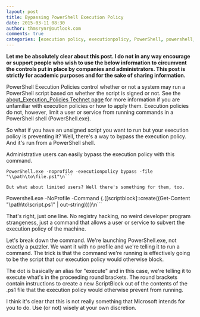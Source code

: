 ```yaml
---
layout: post
title: Bypassing PowerShell Execution Policy
date: 2015-03-11 08:30
author: thmsrynr@outlook.com
comments: true
categories: [execution policy, executionpolicy, PowerShell, powershell, PowerShell ISE, powershell ise]
---
```

<strong>Let me be absolutely clear about this post. I do not in any way encourage or support people who wish to use the below information to circumvent the controls put in place by companies and administrators. This post is strictly for academic purposes and for the sake of sharing information.</strong>

PowerShell Execution Policies control whether or not a system may run a PowerShell script based on whether the script is signed or not. See the<a title="about_Execution_Policies" href="https://technet.microsoft.com/en-ca/library/hh847748.aspx" target="_blank"> about_Execution_Policies Technet page</a> for more information if you are unfamiliar with execution policies or how to apply them. Execution policies do not, however, limit a user or service from running commands in a PowerShell shell (PowerShell.exe).

So what if you have an unsigned script you want to run but your execution policy is preventing it? Well, there's a way to bypass the execution policy. And it's run from a PowerShell shell.

Administrative users can easily bypass the execution policy with this command.

```
PowerShell.exe -noprofile -executionpolicy bypass -file "\\path\to\file.ps1"\n```

But what about limited users? Well there's something for them, too.

```
Powershell.exe -NoProfile -Command {.([scriptblock]::create((Get-Content "\\path\to\script.ps1" | out-string)))}\n```

That's right, just one line. No registry hacking, no weird developer program strangeness, just a command that allows a user or service to subvert the execution policy of the machine.

Let's break down the command. We're launching PowerShell.exe, not exactly a puzzler. We want it with no profile and we're telling it to run a command. The trick is that the command we're running is effectively going to be the script that our execution policy would otherwise block.

The dot is basically an alias for "execute" and in this case, we're telling it to execute what's in the proceeding round brackets. The round brackets contain instructions to create a new ScriptBlock out of the contents of the .ps1 file that the execution policy would otherwise prevent from running.

I think it's clear that this is not really something that Microsoft intends for you to do. Use (or not) wisely at your own discretion.
